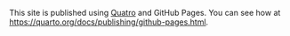 This site is published using [Quatro](https://quarto.org/) and GitHub Pages. You can see how at https://quarto.org/docs/publishing/github-pages.html.